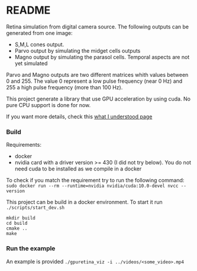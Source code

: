 # README

Retina simulation from digital camera source. The following outputs can be generated from one image:

- S,M,L cones output.
- Parvo output by simulating the midget cells outputs
- Magno output by simulating the parasol cells. Temporal aspects are not yet simulated

Parvo and Magno outputs are two different matrices whith values between 0 and 255. The value 0 represent a low pulse frequency (near 0 Hz) and 255 a high pulse frequency (more than 100 Hz).

This project generate a library that use GPU acceleration by using cuda. No pure CPU support is done for now.

If you want more details, check this [what I understood page](https://blog.whatiunderstood.com/pages/artificial_intelligence/sensors/retina/retina_modelisation.html)

### Build

Requirements:

- docker
- nvidia card with a driver version >= 430 (I did not try below). You do not need cuda to be installed as we compile in a docker

To check if you match the requirement try to run the following command:
`sudo docker run --rm --runtime=nvidia nvidia/cuda:10.0-devel nvcc --version`

This project can be build in a docker environment. To start it run
`./scripts/start_dev.sh`

```
mkdir build
cd build
cmake ..
make
```

### Run the example

An example is provided
`./gpuretina_viz -i ../videos/<some_video>.mp4`
